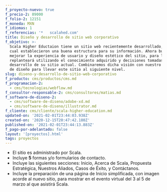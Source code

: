 ```yaml
---
f_proyecto-nuevo: true
f_precio-2: 89000
f_folio-2: 12151
f_moneda: MXN
f_idiomas: 1
f_referencias: '*   scalahed.com'
title: Diseño y desarrollo de sitio web corporativo
f_objetivo: >-
  Scala Higher Eductaion tiene un sitio web recientemente desarrollado, con el
  cual establecieron una buena estructura para su información. Ahora buscan
  mejorar la experiencia de usuario y diseño estético del sitio, para lo cual se
  replanteará utilizando el conocimiento adquirido y decisiones tomadas en el
  desarrollo de su sitio actual. Combinaremos dicha visión con nuestro expertise
  de diseño para llevar este sitio al siguiente nivel.
slug: diseno-y-desarrollo-de-sitio-web-corporativo
f_producto: cms/productos/cms.md
f_programacion-2:
  - cms/tecnologias/webflow.md
f_consultor-responsable-2: cms/consultores/matias.md
f_software-de-diseno-2:
  - cms/software-de-diseno/adobe-xd.md
  - cms/software-de-diseno/illustrator.md
f_cliente: cms/cliente/scala-higher-education.md
updated-on: '2021-02-01T23:44:03.938Z'
created-on: '2020-12-15T20:47:42.180Z'
published-on: '2021-02-01T23:44:13.883Z'
f_pago-por-adelantado: false
layout: '[proyectos].html'
tags: proyectos
---
```


*   El sitio es administrado por Scala.
*   Incluye **5** formas y/o formularios de contacto.
*   Incluye las siguientes secciones: Inicio, Acerca de Scala, Propuesta Estratégica, Nuestros Aliados, Casos de Éxito, y Contáctanos.
*   Incluye la preparación de una página de Inicio simplificada, con imagen acorde al nuevo sitio, para mostrar en el evento virtual del 3 al 5 de marzo al que asistirá Scala.
